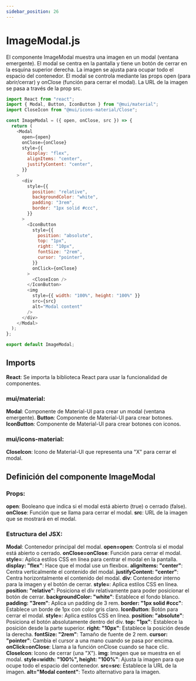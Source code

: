 ```yaml
---
sidebar_position: 26
---
```


# ImageModal.js

El componente ImageModal muestra una imagen en un modal (ventana emergente). El modal se centra en la pantalla y tiene un botón de cerrar en la esquina superior derecha. La imagen se ajusta para ocupar todo el espacio del contenedor. El modal se controla mediante las props open (para abrir/cerrar) y onClose (función para cerrar el modal). La URL de la imagen se pasa a través de la prop src.

```js
import React from "react";
import { Modal, Button, IconButton } from "@mui/material";
import CloseIcon from "@mui/icons-material/Close";

const ImageModal = ({ open, onClose, src }) => {
  return (
    <Modal
      open={open}
      onClose={onClose}
      style={{
        display: "flex",
        alignItems: "center",
        justifyContent: "center",
      }}
    >
      <div
        style={{
          position: "relative",
          backgroundColor: "white",
          padding: "3rem",
          border: "1px solid #ccc",
        }}
      >
        <IconButton
          style={{
            position: "absolute",
            top: "1px",
            right: "10px",
            fontSize: "2rem",
            cursor: "pointer",
          }}
          onClick={onClose}
        >
          <CloseIcon />
        </IconButton>
        <img
          style={{ width: "100%", height: "100%" }}
          src={src}
          alt="Modal content"
        />
      </div>
    </Modal>
  );
};

export default ImageModal;
```

## Imports

**React**: Se importa la biblioteca React para usar la funcionalidad de componentes.

### mui/material:

**Modal**: Componente de Material-UI para crear un modal (ventana emergente).
**Button**: Componente de Material-UI para crear botones.
**IconButton**: Componente de Material-UI para crear botones con iconos.

### mui/icons-material:

**CloseIcon**: Icono de Material-UI que representa una "X" para cerrar el modal.

## Definición del componente ImageModal

### Props:

**open**: Booleano que indica si el modal está abierto (true) o cerrado (false).
**onClose**: Función que se llama para cerrar el modal.
**src**: URL de la imagen que se mostrará en el modal.

### Estructura del JSX:

**Modal**: Contenedor principal del modal.
**open=open**: Controla si el modal está abierto o cerrado.
**onClose=onClose**: Función para cerrar el modal.
**style=**: Aplica estilos CSS en línea para centrar el modal en la pantalla.
**display: "flex"**: Hace que el modal use un flexbox.
**alignItems: "center"**: Centra verticalmente el contenido del modal.
**justifyContent: "center"**: Centra horizontalmente el contenido del modal.
**div**: Contenedor interno para la imagen y el botón de cerrar.
**style=**: Aplica estilos CSS en línea.
**position: "relative"**: Posiciona el div relativamente para poder posicionar el botón de cerrar.
**backgroundColor: "white"**: Establece el fondo blanco.
**padding: "3rem"**: Aplica un padding de 3 rem.
**border: "1px solid #ccc"**: Establece un borde de 1px con color gris claro.
**IconButton**: Botón para cerrar el modal.
**style=**: Aplica estilos CSS en línea.
**position: "absolute"**: Posiciona el botón absolutamente dentro del div.
**top: "1px"**: Establece la posición desde la parte superior.
**right: "10px"**: Establece la posición desde la derecha.
**fontSize: "2rem"**: Tamaño de fuente de 2 rem.
**cursor: "pointer"**: Cambia el cursor a una mano cuando se pasa por encima.
**onClick=onClose**: Llama a la función onClose cuando se hace clic.
**CloseIcon**: Icono de cerrar (una "X").
**img**: Imagen que se muestra en el modal.
**style=width: "100%", height: "100%"**: Ajusta la imagen para que ocupe todo el espacio del contenedor.
**src=src**: Establece la URL de la imagen.
**alt="Modal content"**: Texto alternativo para la imagen.
